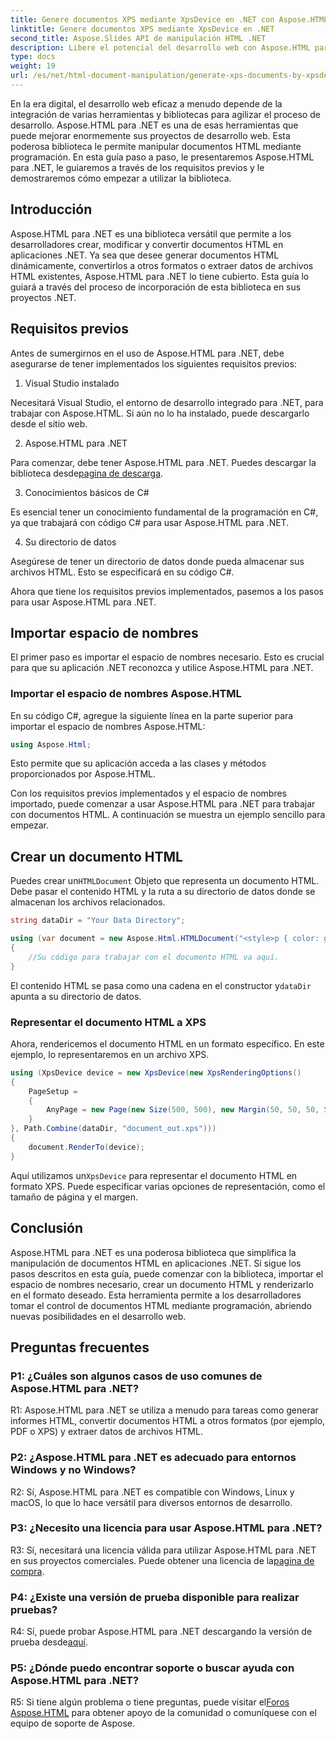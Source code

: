 ```yaml
---
title: Genere documentos XPS mediante XpsDevice en .NET con Aspose.HTML
linktitle: Genere documentos XPS mediante XpsDevice en .NET
second_title: Aspose.Slides API de manipulación HTML .NET
description: Libere el potencial del desarrollo web con Aspose.HTML para .NET. Cree, convierta y manipule documentos HTML fácilmente.
type: docs
weight: 19
url: /es/net/html-document-manipulation/generate-xps-documents-by-xpsdevice/
---
```


En la era digital, el desarrollo web eficaz a menudo depende de la integración de varias herramientas y bibliotecas para agilizar el proceso de desarrollo. Aspose.HTML para .NET es una de esas herramientas que puede mejorar enormemente sus proyectos de desarrollo web. Esta poderosa biblioteca le permite manipular documentos HTML mediante programación. En esta guía paso a paso, le presentaremos Aspose.HTML para .NET, le guiaremos a través de los requisitos previos y le demostraremos cómo empezar a utilizar la biblioteca.

## Introducción

Aspose.HTML para .NET es una biblioteca versátil que permite a los desarrolladores crear, modificar y convertir documentos HTML en aplicaciones .NET. Ya sea que desee generar documentos HTML dinámicamente, convertirlos a otros formatos o extraer datos de archivos HTML existentes, Aspose.HTML para .NET lo tiene cubierto. Esta guía lo guiará a través del proceso de incorporación de esta biblioteca en sus proyectos .NET.

## Requisitos previos

Antes de sumergirnos en el uso de Aspose.HTML para .NET, debe asegurarse de tener implementados los siguientes requisitos previos:

1. Visual Studio instalado

Necesitará Visual Studio, el entorno de desarrollo integrado para .NET, para trabajar con Aspose.HTML. Si aún no lo ha instalado, puede descargarlo desde el sitio web.

2. Aspose.HTML para .NET

 Para comenzar, debe tener Aspose.HTML para .NET. Puedes descargar la biblioteca desde[pagina de descarga](https://releases.aspose.com/html/net/).

3. Conocimientos básicos de C#

Es esencial tener un conocimiento fundamental de la programación en C#, ya que trabajará con código C# para usar Aspose.HTML para .NET.

4. Su directorio de datos

Asegúrese de tener un directorio de datos donde pueda almacenar sus archivos HTML. Esto se especificará en su código C#.

Ahora que tiene los requisitos previos implementados, pasemos a los pasos para usar Aspose.HTML para .NET.

## Importar espacio de nombres

El primer paso es importar el espacio de nombres necesario. Esto es crucial para que su aplicación .NET reconozca y utilice Aspose.HTML para .NET.

### Importar el espacio de nombres Aspose.HTML

En su código C#, agregue la siguiente línea en la parte superior para importar el espacio de nombres Aspose.HTML:

```csharp
using Aspose.Html;
```

Esto permite que su aplicación acceda a las clases y métodos proporcionados por Aspose.HTML.

Con los requisitos previos implementados y el espacio de nombres importado, puede comenzar a usar Aspose.HTML para .NET para trabajar con documentos HTML. A continuación se muestra un ejemplo sencillo para empezar.

## Crear un documento HTML

 Puedes crear un`HTMLDocument` Objeto que representa un documento HTML. Debe pasar el contenido HTML y la ruta a su directorio de datos donde se almacenan los archivos relacionados.

```csharp
string dataDir = "Your Data Directory";

using (var document = new Aspose.Html.HTMLDocument("<style>p { color: green; }</style><p>my first paragraph</p>", dataDir))
{
    //Su código para trabajar con el documento HTML va aquí.
}
```

 El contenido HTML se pasa como una cadena en el constructor y`dataDir` apunta a su directorio de datos.

### Representar el documento HTML a XPS

Ahora, rendericemos el documento HTML en un formato específico. En este ejemplo, lo representaremos en un archivo XPS.

```csharp
using (XpsDevice device = new XpsDevice(new XpsRenderingOptions()
{
    PageSetup =
    {
        AnyPage = new Page(new Size(500, 500), new Margin(50, 50, 50, 50))
    }
}, Path.Combine(dataDir, "document_out.xps")))
{
    document.RenderTo(device);
}
```

 Aquí utilizamos un`XpsDevice` para representar el documento HTML en formato XPS. Puede especificar varias opciones de representación, como el tamaño de página y el margen.

## Conclusión

Aspose.HTML para .NET es una poderosa biblioteca que simplifica la manipulación de documentos HTML en aplicaciones .NET. Si sigue los pasos descritos en esta guía, puede comenzar con la biblioteca, importar el espacio de nombres necesario, crear un documento HTML y renderizarlo en el formato deseado. Esta herramienta permite a los desarrolladores tomar el control de documentos HTML mediante programación, abriendo nuevas posibilidades en el desarrollo web.

## Preguntas frecuentes

### P1: ¿Cuáles son algunos casos de uso comunes de Aspose.HTML para .NET?

R1: Aspose.HTML para .NET se utiliza a menudo para tareas como generar informes HTML, convertir documentos HTML a otros formatos (por ejemplo, PDF o XPS) y extraer datos de archivos HTML.

### P2: ¿Aspose.HTML para .NET es adecuado para entornos Windows y no Windows?

R2: Sí, Aspose.HTML para .NET es compatible con Windows, Linux y macOS, lo que lo hace versátil para diversos entornos de desarrollo.

### P3: ¿Necesito una licencia para usar Aspose.HTML para .NET?

 R3: Sí, necesitará una licencia válida para utilizar Aspose.HTML para .NET en sus proyectos comerciales. Puede obtener una licencia de la[pagina de compra](https://purchase.aspose.com/buy).

### P4: ¿Existe una versión de prueba disponible para realizar pruebas?

 R4: Sí, puede probar Aspose.HTML para .NET descargando la versión de prueba desde[aquí](https://releases.aspose.com/).

### P5: ¿Dónde puedo encontrar soporte o buscar ayuda con Aspose.HTML para .NET?

 R5: Si tiene algún problema o tiene preguntas, puede visitar el[Foros Aspose.HTML](https://forum.aspose.com/) para obtener apoyo de la comunidad o comuníquese con el equipo de soporte de Aspose.